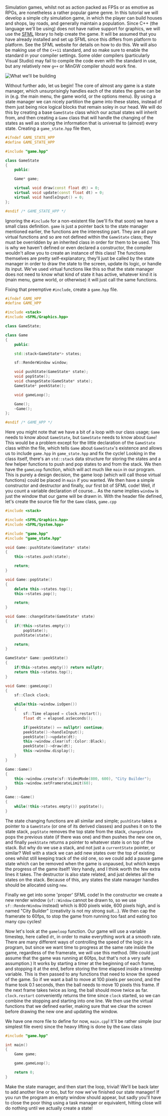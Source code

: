 Simulation games, whilst not as action packed as FPSs or as emotive as
RPGs, are nonetheless a rather popular game genre. In this tutorial we
will develop a simple city simulation game, in which the player can
build houses and shops, lay roads, and generally maintain a population.
Since C++ (the language we'll be using) does not have native support for
graphics, we will use the [SFML](http://www.sfml-dev.org) library to
help create the game. It will be assumed that you have already installed
and set up SFML since this differs from platform to platform. See the
SFML website for details on how to do this. We will also be making use
of the `C++11` standard, and so make sure to enable the standard in your
compiler settings. Some older compilers (particularly Visual Studio) may
fail to compile the code even with the standard in use, but any
relatively new `g++` or MinGW compiler should work fine.

![What we'll be building](/tutoria/img/01-01.png)

Without further ado, let us begin! The core of almost any game is a
state manager, which unsurprisingly handles each of the states the game
can be in (e.g. the main menu, the game world, or the options menu). By
using a state manager we can nicely partition the game into these
states, instead of them just being nice logical blocks that remain soley
in our head. We will do this by creating a base `GameState` class which
our actual states will inherit from, and then creating a `Game` class
that will handle the changing of the states as well as storing the
information that is universal to (almost) every state. Creating a
`game_state.hpp` file then,

```cpp
#ifndef GAME_STATE_HPP
#define GAME_STATE_HPP

#include "game.hpp"

class GameState
{
    public:

    Game* game;

    virtual void draw(const float dt) = 0;
    virtual void update(const float dt) = 0;
    virtual void handleInput() = 0;
};

#endif /* GAME_STATE_HPP */
```

Ignoring the `#include` for a non-existent file (we'll fix that soon) we
have a small class definition. `game` is just a pointer back to the
state manager mentioned earlier, the functions are the interesting part.
They are all pure virtual functions and so are not defined within the
`GameState` class; they must be overridden by an inherited class in
order for them to be used. This is why we haven't defined or even
declared a constructor, the compiler wouldn't allow you to create an
instance of this class! The functions themselves are pretty
self-explanatory, they'll just be called by the state manager in order
to draw the state to the screen, update its logic, or handle its input.
We've used virtual functions like this so that the state manager does
not need to know what kind of state it has active, whatever kind it is
(main menu, game world, or otherwise) it will just call the same
functions.

Fixing that preemptive `#include`, create a `game.hpp` file.

```cpp
#ifndef GAME_HPP
#define GAME_HPP

#include <stack>
#include <SFML/Graphics.hpp>

class GameState;

class Game
{
    public:

    std::stack<GameState*> states;

    sf::RenderWindow window;

    void pushState(GameState* state);
    void popState();
    void changeState(GameState* state);
    GameState* peekState();

    void gameLoop();

    Game();
    ~Game();
};

#endif /* GAME_HPP */
```

Here you might note that we have a bit of a loop with our class usage;
`Game` needs to know about `GameState`, but `GameState` needs to know
about `Game`! This would be a problem except for the little declaration
of the `GameState` class within the file, which tells `Game` about
`GameState`'s existence and allows us to include `game.hpp` in
`game_state.hpp` and fix the cycle! Looking in the class itself, there's
an `std::stack` data structure for storing the states and a few helper
functions to push and pop states to and from the stack. We then have the
`gameLoop` function, which will act much like `main` in our program.
This is purely a design decision, the game loop (which will call those
virtual functions) could be placed in `main` if you wanted. We then have
a simple constructor and destructor and finally, our first bit of SFML
code! Well, if you count a variable declaration of course... As the name
implies `window` is just the window that our game will be drawn in. With
the header file defined, let's create the source file for the `Game`
class, `game.cpp`

```cpp
#include <stack>

#include <SFML/Graphics.hpp>
#include <SFML/System.hpp>

#include "game.hpp"
#include "game_state.hpp"

void Game::pushState(GameState* state)
{
    this->states.push(state);

    return;
}

void Game::popState()
{
    delete this->states.top();
    this->states.pop();

    return;
}

void Game::changeState(GameState* state)
{
    if(!this->states.empty())
        popState();
    pushState(state);

    return;
}

GameState* Game::peekState()
{
    if(this->states.empty()) return nullptr;
    return this->states.top();
}

void Game::gameLoop()
{
    sf::Clock clock;

    while(this->window.isOpen())
    {
        sf::Time elapsed = clock.restart();
        float dt = elapsed.asSeconds();

        if(peekState() == nullptr) continue;
        peekState()->handleInput();
        peekState()->update(dt);
        this->window.clear(sf::Color::Black);
        peekState()->draw(dt);
        this->window.display();
    }
}

Game::Game()
{
    this->window.create(sf::VideoMode(800, 600), "City Builder");
    this->window.setFramerateLimit(60);
}

Game::~Game()
{
    while(!this->states.empty()) popState();
}
```

The state changing functions are all similar and simple; `pushState`
takes a pointer to a `GameState` (or one of its derived classes) and
pushes it on to the state stack, `popState` removes the top state from
the stack, `changeState` pops the previous state (if there was one) and
then pushes the new one on, and finally `peekState` returns a pointer to
whatever state is on top of the stack. But why do we use a stack, and
not just a `currentState` pointer, or similar? Well with a stack we can
add new states over the top of existing ones whilst still keeping track
of the old one, so we could add a pause game state which can be removed
when the game is unpaused, but which keeps the progress of the game
itself! Very handy, and I think worth the few extra lines it takes. The
destructor is also state related, and just deletes all the states on the
stack. Because of this, any states the state manager handles should be
allocated using `new`.

Finally we get into some 'proper' SFML code! In the constructor we
create a new render window (`sf::Window` cannot be drawn to, so we use
`sf::RenderWindow` instead) which is 800 pixels wide, 600 pixels high,
and is named "City Builder" (creativity is not my strong suit...). We
then cap the framerate to 60fps, to stop the game from running too fast
and eating too many cpu cycles!

Now let's look at the `gameloop` function. Our game will use a variable
timestep, here called `dt`, in order to make everything work at a smooth
rate. There are many different ways of controlling the speed of the
logic in a program, but since we want time to progress at the same rate
inside the game, regardless of the framerate, we will use this method.
(We could just assume that the game was running at 60fps, but that's not
a very safe assumption.) It works by starting a timer at the beginning
of each frame, and stopping it at the end, before storing the time
elapsed inside a timestep variable. This is then passed to any functions
that need to know the speed of the game. So if we want a ball to move at
100 pixels per second, and the frame took 0.1 seconds, then the ball
needs to move 10 pixels this frame. If the next frame takes twice as
long, the ball should move twice as far. `clock.restart` conveniently
returns the time since `clock` started, so we can combine the stopping
and starting into one line. We then use the virtual functions that we
defined earlier, making sure that we clear the screen before drawing the
new one and updating the window.

We have one more file to define for now, `main.cpp`! It'll be rather
simple (our simplest file even) since the heavy lifting is done by the
`Game` class

```cpp
#include "game.hpp"

int main()
{
    Game game;

    game.gameLoop();

    return 0;
}
```

Make the state manager, and then start the loop, trivial! We'll be back
later to add another line or too, but for now we've finished our state
manager! If you run the program an empty window should appear, but sadly
you'll have to close the poor thing using a task manager or equivalent,
hitting close will do nothing until we actually create a state!

